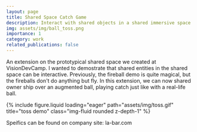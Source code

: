 ```yaml
---
layout: page
title: Shared Space Catch Game
description: Interact with shared objects in a shared immersive space
img: assets/img/ball_toss.png
importance: 1
category: work
related_publications: false
---
```


An extension on the prototypical shared space we created at VisionDevCamp. I wanted to demostrate that shared entities in the shared space can be interactive. Previously, the fireball demo is quite magical, but the fireballs don't do anything but fly. In this extension, we can now shared owner ship over an augmented ball, playing catch just like with a real-life ball. 

{% include figure.liquid loading="eager" path="assets/img/toss.gif" title="toss demo" class="img-fluid rounded z-depth-1" %}


Speifics can be found on company site: la-bar.com
